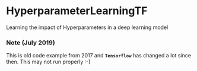 # HyperparameterLearningTF
Learning the impact of Hyperparameters in a deep learning model

### Note (July 2019)

This is old code example from 2017 and **`Tensorflow`** has changed a lot since then. This may not run properly :-)
